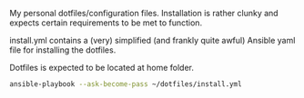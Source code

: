 My personal dotfiles/configuration files. Installation is rather clunky and expects certain requirements to be met to function.

install.yml contains a (very) simplified (and frankly quite awful) Ansible yaml file for installing the dotfiles.

Dotfiles is expected to be located at home folder.

```bash
ansible-playbook --ask-become-pass ~/dotfiles/install.yml
```
